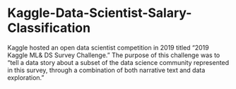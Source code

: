 # Kaggle-Data-Scientist-Salary-Classification
Kaggle hosted an open data scientist competition in 2019 titled “2019 Kaggle ML& DS Survey Challenge.” The purpose of this challenge was to “tell a data story about a subset of the data science community represented in this survey, through a combination of both narrative text and data exploration.” 
